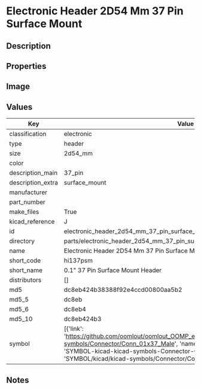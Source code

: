 # Electronic Header 2D54 Mm 37 Pin Surface Mount

## Description

## Properties


## Image


## Values

| Key | Value |
| --- | --- |
| classification | electronic |
| type | header |
| size | 2d54_mm |
| color |  |
| description_main | 37_pin |
| description_extra | surface_mount |
| manufacturer |  |
| part_number |  |
| make_files | True |
| kicad_reference | J |
| id | electronic_header_2d54_mm_37_pin_surface_mount |
| directory | parts/electronic_header_2d54_mm_37_pin_surface_mount |
| name | Electronic Header 2D54 Mm 37 Pin Surface Mount |
| short_code | hi137psm |
| short_name | 0.1" 37 Pin Surface Mount Header |
| distributors | [] |
| md5 | dc8eb424b38388f92e4ccd00800aa5b2 |
| md5_5 | dc8eb |
| md5_6 | dc8eb4 |
| md5_10 | dc8eb424b3 |
| symbol | [{'link': 'https://github.com/oomlout/oomlout_OOMP_eda_V2/tree/main/SYMBOL/kicad/kicad-symbols/Connector/Conn_01x37_Male', 'name': 'Connector : Conn_01x37_Male', 'id': 'SYMBOL-kicad-kicad-symbols-Connector-Conn_01x37_Male', 'directory': 'SYMBOL/kicad/kicad-symbols/Connector/Conn_01x37_Male/'}] |

## Notes

